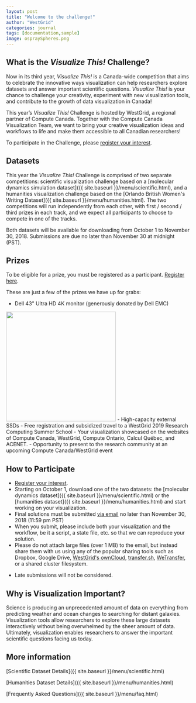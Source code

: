 ```yaml
---
layout: post
title: "Welcome to the challenge!"
author: "WestGrid"
categories: journal
tags: [documentation,sample]
image: ospraySpheres.png
---
```


## What is the *Visualize This!* Challenge?

Now in its third year, *Visualize This!* is a Canada-wide competition that aims to celebrate the
innovative ways visualization can help researchers explore datasets and answer important scientific
questions. *Visualize This!* is your chance to challenge your creativity, experiment with new
visualization tools, and contribute to the growth of data visualization in Canada!

This year’s *Visualize This!* Challenge is hosted by WestGrid, a regional partner of Compute
Canada. Together with the Compute Canada Visualization Team, we want to bring your creative visualization
ideas and workflows to life and make them accessible to all Canadian researchers!

To participate in the Challenge, please
[register your interest](https://www.eventbrite.ca/e/3rd-annual-visualize-this-challenge-registration-48899166724).

## Datasets

This year the *Visualize This!* Challenge is comprised of two separate competitions: scientific
visualization challenge based on a [molecular dynamics simulation dataset]({{ site.baseurl
}}/menu/scientific.html), and a humanities visualization challenge based on the
[Orlando British Women's Writing Dataset]({{ site.baseurl }}/menu/humanities.html). The two competitions
will run independently from each other, with first / second / third prizes in each track, and we expect
all participants to choose to compete in one of the tracks.

Both datasets will be available for downloading from October 1 to November 30, 2018. Submissions are due
no later than November 30 at midnight (PST).

## Prizes

To be eligible for a prize, you must be registered as a
participant. [Register here](https://www.eventbrite.ca/e/3rd-annual-visualize-this-challenge-registration-48899166724).

These are just a few of the prizes we have up for grabs:

- Dell 43" Ultra HD 4K monitor (generously donated by Dell EMC)
<img src="{{ site.baseurl }}/assets/img/dellEMCLogo.png" width="300" />
- High-capacity external SSDs
- Free registration and subsidized travel to a WestGrid 2019 Research Computing Summer School
- Your visualization showcased on the websites of Compute Canada, WestGrid, Compute Ontario, Calcul
  Québec, and ACENET.
- Opportunity to present to the research community at an upcoming Compute Canada/WestGrid event

## How to Participate

- [Register your interest](https://www.eventbrite.ca/e/3rd-annual-visualize-this-challenge-registration-48899166724).
- Starting on October 1, download one of the two datasets: the [molecular dynamics dataset]({{
  site.baseurl }}/menu/scientific.html) or the [humanities dataset]({{ site.baseurl
  }}/menu/humanities.html) and start working on your visualization.
- Final solutions must be submitted [via email](mailto:viz-challenge@westgrid.ca) no later than November
  30, 2018 (11:59 pm PST)
- When you submit, please include both your visualization and the workflow, be it a script, a state file,
  etc. so that we can reproduce your solution.
- Please do not attach large files (over 1 MB) to the email, but instead share them with us using any of
  the popular sharing tools such as Dropbox, Google Drive, <a
  href="https://www.westgrid.ca/resources_services/data_storage/cloud_storage" target="_blank">WestGrid's
  ownCloud</a>, <a href="https://transfer.sh" target="_blank">transfer.sh</a>, <a
  href="https://wetransfer.com" target="_blank">WeTransfer</a>, or a shared cluster filesystem.
<!-- Alternatively, you can upload your solution via anonymous ftp (write-only, no read access) -->
<!--   “ftp blowfish.westgrid.ca (log in as anonymous, empty password); cd incoming; put yourLocalFile” or -->
<!--   with a single command “curl -T yourLocalFile ftp://blowfish.westgrid.ca/incoming/ –user -->
<!--   anonymous:”. With multiple files please pack and compress them into an archive before uploading. -->
- Late submissions will not be considered.

<!-- ## Want tips for how to make your Visualize This entry stand out? -->

<!-- In November WestGrid will host a special online tutorial that will demonstrate how to create animations -->
<!-- on static objects (zooming in, fly-troughs, spinning around, turning layers on/off) in both ParaView and -->
<!-- VisIt. -->

<!-- Visualize This Webinar: *Tips for Creating Animations*   -->
<!-- Data and time: TBA   -->

<!-- The webinar link will be sent to all registered competition participants. If you have questions about the -->
<!-- challenge or your entry, bring them to this session and we'll answer them for you! -->

## Why is Visualization Important?

Science is producing an unprecedented amount of data on everything from predicting weather and ocean
changes to searching for distant galaxies. Visualization tools allow researchers to explore these large
datasets interactively without being overwhelmed by the sheer amount of data. Ultimately, visualization
enables researchers to answer the important scientific questions facing us today.

## More information

[Scientific Dataset Details]({{ site.baseurl }}/menu/scientific.html)

[Humanities Dataset Details]({{ site.baseurl }}/menu/humanities.html)

[Frequently Asked Questions]({{ site.baseurl }}/menu/faq.html)
